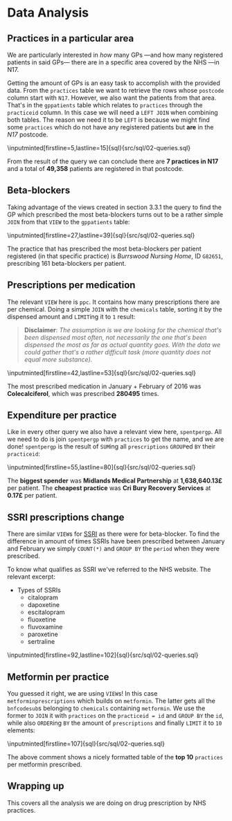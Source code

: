 # Data Analysis

## Practices in a particular area

We are particularly interested in _how_ many GPs —and how many registered
patients in said GPs— there are in a specific area covered by the NHS —in N17.

Getting the amount of GPs is an easy task to accomplish with the provided data.
From the `practices` table we want to retrieve the rows whose `postcode` column
start with `N17`. However, we also want the patients from that area. That's in
the `gppatients` table which relates to `practices` through the `practiceid`
column. In this case we will need a `LEFT JOIN` when combining both tables. The
reason we need it to be `LEFT` is because we might find some `practices` which
do not have any registered patients but **are** in the _N17_ postcode.

\inputminted[firstline=5,lastline=15]{sql}{src/sql/02-queries.sql}

From the result of the query we can conclude there are **7 practices in N17**
and a total of **49,358** patients are registered in that postcode.

## Beta-blockers

Taking advantage of the views created in section 3.3.1 the query to find the GP
which prescribed the most beta-blockers turns out to be a rather simple `JOIN`
from that `VIEW` to the `gppatients` table:

\inputminted[firstline=27,lastline=39]{sql}{src/sql/02-queries.sql}

The practice that has prescribed the most beta-blockers per patient registered
(in that specific practice) is _Burrswood Nursing Home_, ID `G82651`,
prescribing 161 beta-blockers per patient.

## Prescriptions per medication

The relevant `VIEW` here is `ppc`. It contains how many prescriptions there are
per chemical. Doing a simple `JOIN` with the `chemicals` table, sorting it by
the dispensed amount and `LIMIT`ing it to `1` result:

> **Disclaimer**: _The assumption is we are looking for the chemical that's
> been dispensed most often, not necessarily the one that's been dispensed the
> most as far as actual quantity goes. With the data we could gather that's a
> rather difficult task (more quantity does not equal more substance)._

\inputminted[firstline=42,lastline=53]{sql}{src/sql/02-queries.sql}

The most prescribed medication in January + February of 2016 was
**Colecalciferol**, which was prescribed **280495** times.

## Expenditure per practice

Like in every other query we also have a relevant view here, `spentpergp`. All
we need to do is join `spentpergp` with `practices` to get the name, and we are
done! `spentpergp` is the result of `SUM`ing all `prescriptions` `GROUP`ed `BY`
their `practiceid`:

\inputminted[firstline=55,lastline=80]{sql}{src/sql/02-queries.sql}

The **biggest spender** was **Midlands Medical Partnership** at
**1,638,640.13£** per patient. The **cheapest practice** was **Cri Bury
Recovery Services** at **0.17£** per patient.

## SSRI prescriptions change

There are similar `VIEW`s for [SSRI] as there were for beta-blocker. To find
the difference in amount of times SSRIs have been prescribed between January
and February we simply `COUNT(*)` and `GROUP BY` the `period` when they were
prescribed.

To know what qualifies as SSRI we've referred to the NHS website. The relevant
excerpt:

* Types of SSRIs
    * citalopram
    * dapoxetine
    * escitalopram
    * fluoxetine
    * fluvoxamine
    * paroxetine
    * sertraline

\inputminted[firstline=92,lastline=102]{sql}{src/sql/02-queries.sql}

## Metformin per practice

You guessed it right, we are using `VIEW`s! In this case
`metforminprescriptions` which builds on `metformin`. The latter gets all the
`bnfcodesub`s belonging to `chemicals` containing `metformin`. We use the former
to `JOIN` it with `practices` on the `practiceid = id` and `GROUP BY` the `id`,
while also `ORDER`ing `BY` the amount of `prescriptions` and finally `LIMIT` it
to `10` elements:

\inputminted[firstline=107]{sql}{src/sql/02-queries.sql}

The above comment shows a nicely formatted table of the **top 10** `practices`
per metformin prescribed.

## Wrapping up

This covers all the analysis we are doing on drug prescription by NHS practices.

[SSRI]: http://www.nhs.uk/conditions/SSRIs-(selective-serotonin-reuptake-inhibitors)/Pages/Introduction.aspx

